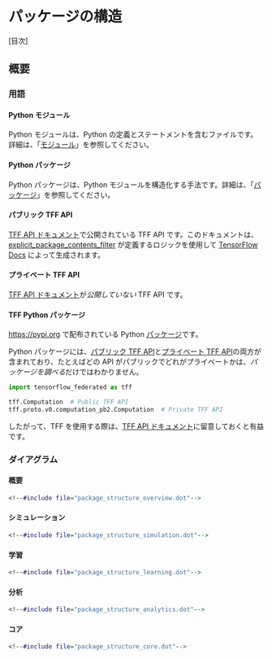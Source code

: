 # パッケージの構造

[目次]

## 概要

### 用語

#### Python モジュール

Python モジュールは、Python の定義とステートメントを含むファイルです。詳細は、「[モジュール](https://docs.python.org/3/tutorial/modules.html#modules)」を参照してください。

#### Python パッケージ

Python パッケージは、Python モジュールを構造化する手法です。詳細は、「[パッケージ](https://docs.python.org/3/tutorial/modules.html#packages)」を参照してください。

#### パブリック TFF API

[TFF API ドキュメント](https://www.tensorflow.org/federated/api_docs/python/tff)で公開されている TFF API です。このドキュメントは、[explicit_package_contents_filter](https://github.com/tensorflow/docs/blob/master/tools/tensorflow_docs/api_generator/public_api.py;l=156) が定義するロジックを使用して [TensorFlow Docs](https://github.com/tensorflow/docs) によって生成されます。

#### プライベート TFF API

[TFF API ドキュメント](https://www.tensorflow.org/federated/api_docs/python/tff)が*公開していない* TFF API です。

#### TFF Python パッケージ

https://pypi.org で配布されている Python [パッケージ](https://pypi.org/project/tensorflow-federated/)です。

Python パッケージには、[パブリック TFF API](#public-tff-api)と[プライベート TFF API](#private-tff-api)の両方が含まれており、たとえばどの API がパブリックでどれがプライベートかは、*パッケージを調べる*だけではわかりません。

```python
import tensorflow_federated as tff

tff.Computation  # Public TFF API
tff.proto.v0.computation_pb2.Computation  # Private TFF API
```

したがって、TFF を使用する際は、[TFF API ドキュメント](https://www.tensorflow.org/federated/api_docs/python/tff)に留意しておくと有益です。

### ダイアグラム

#### 概要

```dot
<!--#include file="package_structure_overview.dot"-->
```

#### シミュレーション

```dot
<!--#include file="package_structure_simulation.dot"-->
```

#### 学習

```dot
<!--#include file="package_structure_learning.dot"-->
```

#### 分析

```dot
<!--#include file="package_structure_analytics.dot"-->
```

#### コア

```dot
<!--#include file="package_structure_core.dot"-->
```
